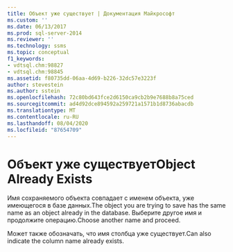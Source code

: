 ```yaml
---
title: Объект уже существует | Документация Майкрософт
ms.custom: ''
ms.date: 06/13/2017
ms.prod: sql-server-2014
ms.reviewer: ''
ms.technology: ssms
ms.topic: conceptual
f1_keywords:
- vdtsql.chm:98827
- vdtsql.chm:98845
ms.assetid: f80735dd-06aa-4d69-b226-32dc57e3223f
author: stevestein
ms.author: sstein
ms.openlocfilehash: 72c80bd643fce2d6150ca9cb2b9e7688b8a75ced
ms.sourcegitcommit: ad4d92dce894592a259721a1571b1d8736abacdb
ms.translationtype: MT
ms.contentlocale: ru-RU
ms.lasthandoff: 08/04/2020
ms.locfileid: "87654709"
---
```

# <a name="object-already-exists"></a><span data-ttu-id="ac135-102">Объект уже существует</span><span class="sxs-lookup"><span data-stu-id="ac135-102">Object Already Exists</span></span>
  <span data-ttu-id="ac135-103">Имя сохраняемого объекта совпадает с именем объекта, уже имеющегося в базе данных.</span><span class="sxs-lookup"><span data-stu-id="ac135-103">The object you are trying to save has the same name as an object already in the database.</span></span> <span data-ttu-id="ac135-104">Выберите другое имя и продолжите операцию.</span><span class="sxs-lookup"><span data-stu-id="ac135-104">Choose another name and proceed.</span></span>  
  
 <span data-ttu-id="ac135-105">Может также обозначать, что имя столбца уже существует.</span><span class="sxs-lookup"><span data-stu-id="ac135-105">Can also indicate the column name already exists.</span></span>  
  
  
